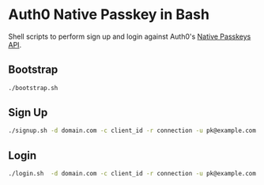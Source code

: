 # Auth0 Native Passkey in Bash

Shell scripts to perform sign up and login against Auth0's [Native Passkeys API](https://auth0.com/docs/native-passkeys-api). 

## Bootstrap 
```bash
./bootstrap.sh 
```

## Sign Up
```bash
./signup.sh -d domain.com -c client_id -r connection -u pk@example.com 
```

## Login
```bash
./login.sh  -d domain.com -c client_id -r connection -u pk@example.com 
```